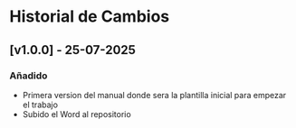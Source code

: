 # Historial de Cambios

## [v1.0.0] - 25-07-2025
### Añadido
- Primera version del manual donde sera la plantilla inicial para empezar el trabajo
- Subido el Word al repositorio
